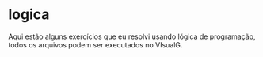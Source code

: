 # logica
Aqui estão alguns exercícios que eu resolvi usando lógica de programação, todos os arquivos podem ser executados no VIsualG.
